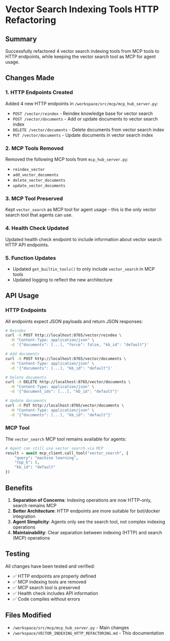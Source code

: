 # Vector Search Indexing Tools HTTP Refactoring

## Summary

Successfully refactored 4 vector search indexing tools from MCP tools to HTTP endpoints, while keeping the vector search tool as MCP for agent usage.

## Changes Made

### 1. HTTP Endpoints Created

Added 4 new HTTP endpoints in `/workspace/src/mcp/mcp_hub_server.py`:

- `POST /vector/reindex` - Reindex knowledge base for vector search
- `POST /vector/documents` - Add or update documents to vector search index  
- `DELETE /vector/documents` - Delete documents from vector search index
- `PUT /vector/documents` - Update documents in vector search index

### 2. MCP Tools Removed

Removed the following MCP tools from `mcp_hub_server.py`:
- `reindex_vector`
- `add_vector_documents` 
- `delete_vector_documents`
- `update_vector_documents`

### 3. MCP Tool Preserved

Kept `vector_search` as MCP tool for agent usage - this is the only vector search tool that agents can use.

### 4. Health Check Updated

Updated health check endpoint to include information about vector search HTTP API endpoints.

### 5. Function Updates

- Updated `get_builtin_tools()` to only include `vector_search` in MCP tools
- Updated logging to reflect the new architecture

## API Usage

### HTTP Endpoints

All endpoints expect JSON payloads and return JSON responses:

```bash
# Reindex
curl -X POST http://localhost:8765/vector/reindex \
  -H "Content-Type: application/json" \
  -d '{"documents": [...], "force": false, "kb_id": "default"}'

# Add documents
curl -X POST http://localhost:8765/vector/documents \
  -H "Content-Type: application/json" \
  -d '{"documents": [...], "kb_id": "default"}'

# Delete documents  
curl -X DELETE http://localhost:8765/vector/documents \
  -H "Content-Type: application/json" \
  -d '{"document_ids": [...], "kb_id": "default"}'

# Update documents
curl -X PUT http://localhost:8765/vector/documents \
  -H "Content-Type: application/json" \
  -d '{"documents": [...], "kb_id": "default"}'
```

### MCP Tool

The `vector_search` MCP tool remains available for agents:

```python
# Agent can still use vector search via MCP
result = await mcp_client.call_tool("vector_search", {
    "query": "machine learning",
    "top_k": 5,
    "kb_id": "default"
})
```

## Benefits

1. **Separation of Concerns**: Indexing operations are now HTTP-only, search remains MCP
2. **Better Architecture**: HTTP endpoints are more suitable for bot/docker integration
3. **Agent Simplicity**: Agents only see the search tool, not complex indexing operations
4. **Maintainability**: Clear separation between indexing (HTTP) and search (MCP) operations

## Testing

All changes have been tested and verified:
- ✅ HTTP endpoints are properly defined
- ✅ MCP indexing tools are removed
- ✅ MCP search tool is preserved
- ✅ Health check includes API information
- ✅ Code compiles without errors

## Files Modified

- `/workspace/src/mcp/mcp_hub_server.py` - Main changes
- `/workspace/VECTOR_INDEXING_HTTP_REFACTORING.md` - This documentation